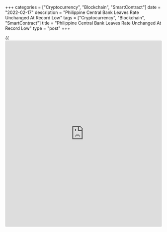 +++
categories = ["Cryptocurrency", "Blockchain", "SmartContract"]
date = "2022-02-17"
description = "Philippine Central Bank Leaves Rate Unchanged At Record Low"
tags = ["Cryptocurrency", "Blockchain", "SmartContract"]
title = "Philippine Central Bank Leaves Rate Unchanged At Record Low"
type = "post"
+++

{{<iframe id="large-banner" src="https://www.bounty.group/#slide=17.0" width="100%" height="600" scrolling="no" style="border: 0px solid rgb(216, 221, 230); border-radius: 3px;">}}

The Philippine central bank decided to maintain its key interest rate at
a record low, as widely expected, on Thursday.

The Monetary Board of the Bangko Sentral Ng Pilipinas left the key
interest rate, which is the overnight reverse repurchase facility rate,
steady at 2.00 percent.

The interest rates on the overnight deposit and lending facilities were
also kept at 1.5 percent and 2.5 percent, respectively.

The central bank expects inflation to average within the 2-4 percent
target range in 2022 and 2023.

The BSP sees shortage in domestic pork and fish supply and the possible
impact of higher oil prices on transport fares as upside risks to
inflation outlook.

The board also observed that the domestic economic recovery has
continued to gain traction on the back of the government's ongoing
vaccination program and the easing of mobility restrictions.

Given the outlook for inflation and growth as well as today's dovish
comments from the BSP, the [policy](https://www.fintechee.com/policy/) rate will be kept at 2.00 percent
throughout 2022, Gareth Leather, an economist at Capital Economics,
said.

For comments and feedback [contact](https://www.playgroundfx.com/contact/): editorial@rtt[news](https://www.letsplayfx.com/blog/forex-news-website/).com

[Economic News][1]

 **What parts of the world are seeing the best (and worst) economic
performances lately? Click[here][2] to check out our [Econ Scorecard][2]
and find out! See up-to-the-moment [ranking](https://www.playgroundfx.com/blog/crypto-exchange-ranking/)s for the best and worst
performers in [GDP][3], [unemployment rate][4], [inflation][5] and much
more.**

   1. www.rtt[news](https://www.letsplayfx.com/blog/forex-news-website/).com/Content/EconomicNews.aspx
   2. www.rtt[news](https://www.letsplayfx.com/blog/forex-news-website/).com/economic-scorecard/world-rank/PPI/highest-performance.aspx
   3. www.rtt[news](https://www.letsplayfx.com/blog/forex-news-website/).com/economic-scorecard/world-rank/GDP/highest-performance.aspx
   4. www.rtt[news](https://www.letsplayfx.com/blog/forex-news-website/).com/economic-scorecard/world-rank/unemployment-rate/lowest-performance.aspx
   5. www.rtt[news](https://www.letsplayfx.com/blog/forex-news-website/).com/economic-scorecard/world-rank/CPI/highest-performance.aspx